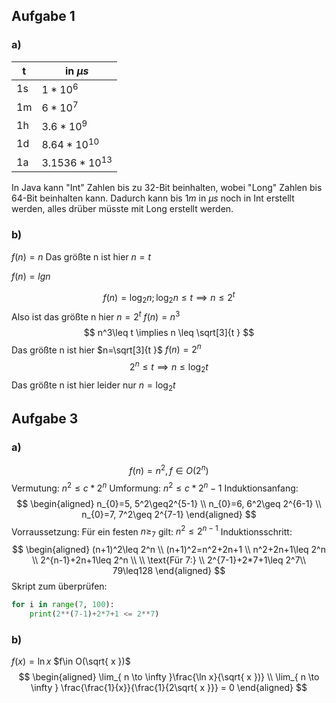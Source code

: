 ## Aufgabe 1
### a) 

| t   | in $\mu s$       |
| --- | ---------------- |
| 1s  | $1*10^6$         |
| 1m  | $6*10^7$         |
| 1h  | $3.6*10^9$       |
| 1d  | $8.64*10^{10}$   |
| 1a  | $3.1536*10^{13}$ |
In Java kann "Int" Zahlen bis zu 32-Bit beinhalten, wobei "Long" Zahlen bis 64-Bit beinhalten kann. Dadurch kann bis $1m$ in $\mu s$ noch in Int erstellt werden, alles drüber müsste mit Long erstellt werden.
### b)
$f(n) =n$
Das größte n ist hier $n=t$

$f(n) = lg n$

$$
f(n)=\log_{2} n; \log_{2} n \leq t\implies n\leq 2^t
$$
Also ist das größte n hier $n=2^t$
$f(n) = n^3$
$$
n^3\leq t \implies n \leq \sqrt[3]{t }
$$
Das größte n ist hier $n=\sqrt[3]{t }$
$f(n)=2^n$
$$
2^n\leq t \implies n \leq \log_{2} t
$$
Das größte n ist hier leider nur $n=\log_{2}t$

## Aufgabe 3
### a)
$$
f(n) = n^2, f \in O(2^n) 
$$
Vermutung: $n^2\leq c*2^n$
Umformung: $n^2\leq c*2^n-1$
Induktionsanfang:
$$
\begin{aligned}
n_{0}=5, 5^2\geq2^{5-1} \\
n_{0}=6, 6^2\geq 2^{6-1} \\
n_{0}=7, 7^2\geq 2^{7-1}
\end{aligned}
$$
Vorraussetzung:
Für ein festen $n\geq_{7}$ gilt: $n^2\leq 2^{n-1}$
Induktionsschritt:
$$
\begin{aligned}
(n+1)^2\leq 2^n \\
(n+1)^2=n^2+2n+1 \\
n^2+2n+1\leq 2^n \\
2^{n-1}+2n+1\leq 2^n \\ \\
\text{Für 7:} \\
2^{7-1}+2*7+1\leq 2^7\\
79\leq128
\end{aligned}
$$
Skript zum überprüfen:
```py
for i in range(7, 100):
	print(2**(7-1)+2*7+1 <= 2**7)
```
### b)
$f(x)=\ln x$
$f\in O(\sqrt{ x })$
$$
\begin{aligned}
\lim_{ n \to \infty }\frac{\ln x}{\sqrt{ x })} \\
\lim_{ n \to \infty } \frac{\frac{1}{x}}{\frac{1}{2\sqrt{ x }}} = 0
\end{aligned}
$$
